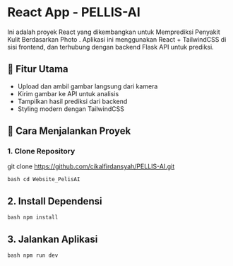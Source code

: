 # React App -  PELLIS-AI

Ini adalah proyek React yang dikembangkan untuk Memprediksi Penyakit Kulit Berdasarkan Photo . Aplikasi ini menggunakan React + TailwindCSS di sisi frontend, dan terhubung dengan backend Flask API untuk prediksi.

## 🔧 Fitur Utama

- Upload dan ambil gambar langsung dari kamera
- Kirim gambar ke API untuk analisis
- Tampilkan hasil prediksi dari backend
- Styling modern dengan TailwindCSS

## 🚀 Cara Menjalankan Proyek
### 1. Clone Repository
git clone https://github.com/cikalfirdansyah/PELLIS-AI.git

```bash cd Website_PelisAI ```

## 2. Install Dependensi
```bash npm install ```
## 3. Jalankan Aplikasi
```bash npm run dev ```
